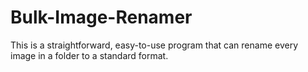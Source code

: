 # Bulk-Image-Renamer
This is a straightforward, easy-to-use program that can rename every image in a folder to a standard format.
